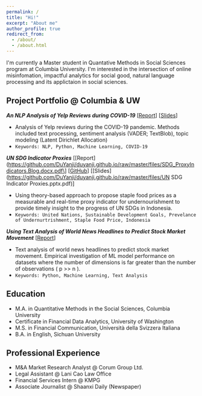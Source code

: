 ```yaml
---
permalink: /
title: "Hi!"
excerpt: "About me"
author_profile: true
redirect_from: 
  - /about/
  - /about.html
---
```




I'm currently a Master student in Quantative Methods in Social Sciences program at Columbia University. I'm interested in the intersection of online misinfomation, impactful analytics for social good, natural language processing and its applictaion in social sciences. 

## Project Portfolio @ Columbia & UW

***An NLP Analysis of Yelp Reviews during COVID-19*** \[[Report](https://github.com/DuYanji/duyanji.github.io/raw/master/files/GR5067_Group1_FinalReport.pdf)\] \[[Slides](https://github.com/DuYanji/duyanji.github.io/raw/master/files/GR5067_Group15_FinalSlides.pdf)\] 
* Analysis of Yelp reviews during the COVID-19 pandemic. Methods included text processing, sentiment analysis (VADER; TextBlob), topic modeling (Latent Dirichlet Allocation)
* `Keywords: NLP, Python, Machine Learning, COVID-19`

***UN SDG Indicator Proxies*** \[[Report](https://github.com/DuYanji/duyanji.github.io/raw/master/files/SDG_ProxyIndicators.Blog.docx.pdf\] \[[GitHub](https://github.com/geoffreyli/reddit-cmv)\] \[[Slides](https://github.com/DuYanji/duyanji.github.io/raw/master/files/UN SDG Indicator Proxies.pptx.pdf)\] 
* Using theory-based approach to propose staple food prices as a measurable and real-time proxy indicator for undernourishment to  provide timely insight to the progress of UN SDGs in Indonesia.
* `Keywords: United Nations, Sustainable Development Goals, Prevelance of Undernurtrishment, Staple Food Price, Indonesia`

***Using Text Analysis of World News Headlines to Predict Stock Market Movement*** \[[Report](https://github.com/DuYanji/duyanji.github.io/raw/master/files/daily-news-stock-market-prediction.pdf)\] 
* Text analysis of world news headlines to predict stock market movement. Empirical investigation of ML model performance on datasets where the number of dimensions is far greater than the number of observations ( p >> n ). 
* `Keywords: Python, Machine Learning, Text Analysis`


## Education
* M.A. in Quantitative Methods in the Social Sciences, Columbia University
* Certificate in Financial Data Analytics, University of Washington
* M.S. in Financial Communication, Università della Svizzera Italiana 
* B.A. in English, Sichuan University


## Professional Experience
* M&A Market Research Analyst @ Corum Group Ltd. 
* Legal Assistant @ Lani Cao Law Office
* Financial Services Intern @ KMPG
* Associate Journalist @ Shaanxi Daily (Newspaper)




